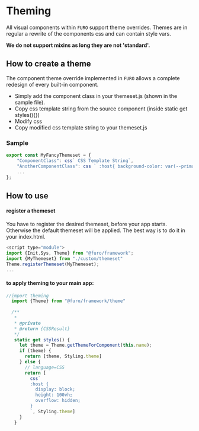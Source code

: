 # Theming

All visual components within `FURO` support theme overrides.
Themes are in regular a rewrite of the components css and can contain style vars. 

**We do not support mixins as long they are not 'standard'.**

## How to create a theme
The component theme override implemented in `FURO` allows a complete redesign of every built-in component.
* Simply add the component class in your themeset.js (shown in the sample file).
* Copy css template string from the source component (inside static get styles(){})
* Modify css
* Copy modified css template string to your themeset.js

### Sample

```javascript
export const MyFancyThemeset = {
    "ComponentClass": css` CSS Template String`,
    "AnotherComponentClass": css ` :host{ background-color: var(--primary, #000000), color: var(--on-primary)}`,
    ...
};
```

## How to use

#### register a themeset
You have to register the desired themeset, before your app starts. 
Otherwise the default themeset will be applied. The best way is to do it in your index.html.

``` javascript
<script type="module">
import {Init,Sys, Theme} from "@furo/framework";       
import {MyThemeset} from "./custom/themeset"
Theme.registerThemeset(MyThemeset);
...
```

#### to apply theming to your main app:
     
``` javascript
//import theming
  import {Theme} from "@furo/framework/theme"
      
  /**
   *
   * @private
   * @return {CSSResult} 
   */
   static get styles() {
     let theme = Theme.getThemeForComponent(this.name);
     if (theme) {
       return [theme, Styling.theme]
     } else {
       // language=CSS
       return [
         css`
         :host {
           display: block;
           height: 100vh;
           overflow: hidden;
         }
         `, Styling.theme]
     }
   }
```
